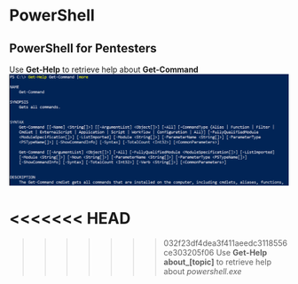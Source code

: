 # PowerShell 

## PowerShell for Pentesters

Use **Get-Help** to retrieve help about **Get-Command**
![test](2019-04-23-21-24-38.png)

<<<<<<< HEAD
=======

>>>>>>> 032f23df4dea3f411aeedc3118556ce303205f06
Use **Get-Help about_[topic]** to retrieve help about *powershell.exe*
